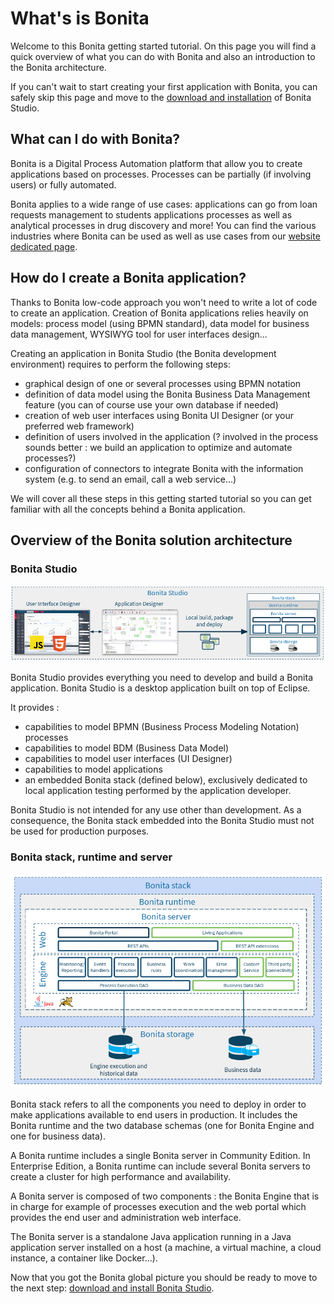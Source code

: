 # What's is Bonita

Welcome to this Bonita getting started tutorial. On this page you will find a quick overview of what you can do with Bonita and also an introduction to the Bonita architecture.

If you can't wait to start creating your first application with Bonita, you can safely skip this page and move to the [download and installation](bonita-studio-download-installation.md) of Bonita Studio.

## What can I do with Bonita?

Bonita is a Digital Process Automation platform that allow you to create applications based on processes. Processes can be  partially (if involving users) or fully automated.

Bonita applies to a wide range of use cases: applications can go from loan requests management to students applications processes as well as analytical processes in drug discovery and more! You can find the various industries where Bonita can be used as well as use cases from our [website dedicated page](https://www.bonitasoft.com/industries).

## How do I create a Bonita application?

Thanks to Bonita low-code approach you won't need to write a lot of code to create an application. Creation of Bonita applications relies heavily on models: process model (using BPMN standard), data model for business data management, WYSIWYG tool for user interfaces design...

Creating an application in Bonita Studio (the Bonita development environment) requires to perform the following steps:
- graphical design of one or several processes using BPMN notation
- definition of data model using the Bonita Business Data Management feature (you can of course use your own database if needed)
- creation of web user interfaces using Bonita UI Designer (or your preferred web framework)
- definition of users involved in the application (? involved in the process sounds better : we build an application to optimize and automate processes?)
- configuration of connectors to integrate Bonita with the information system (e.g. to send an email, call a web service...)

We will cover all these steps in this getting started tutorial so you can get familiar with all the concepts behind a Bonita application.

## Overview of the Bonita solution architecture

### Bonita Studio

![Bonita Studio architecture](images/getting-started-tutorial/what-is-bonita/architecture-bonita-studio.png)

Bonita Studio provides everything you need to develop and build a Bonita application. Bonita Studio is a desktop application built on top of Eclipse.

It provides :
- capabilities to model BPMN (Business Process Modeling Notation) processes
- capabilities to model BDM (Business Data Model)
- capabilities to model user interfaces (UI Designer)
- capabilities to model applications
- an embedded Bonita stack (defined below), exclusively dedicated to local application testing performed by the application developer.

Bonita Studio is not intended for any use other than development. As a consequence, the Bonita stack embedded into the Bonita Studio must not be used for production purposes.

### Bonita stack, runtime and server

![Bonita stack architecture](images/getting-started-tutorial/what-is-bonita/architecture-bonita-stack.png)

Bonita stack refers to all the components you need to deploy in order to make applications available to end users in production. It includes the Bonita runtime and the two database schemas (one for Bonita Engine and one for business data).

A Bonita runtime includes a single Bonita server in Community Edition. In Enterprise Edition, a Bonita runtime can include several Bonita servers to create a cluster for high performance and availability.

A Bonita server is composed of two components : the Bonita Engine that is in charge for example of processes execution and the web portal which provides the end user and administration web interface.

The Bonita server is a standalone Java application running in a Java application server installed on a host (a machine, a virtual machine, a cloud instance, a container like Docker…).

Now that you got the Bonita global picture you should be ready to move to the next step: [download and install Bonita Studio](bonita-studio-download-installation.md).


